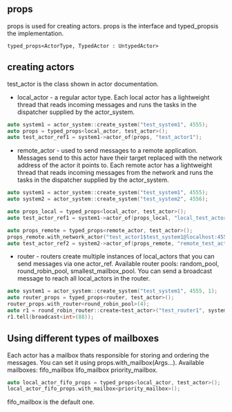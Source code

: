props
---
props is used for creating actors. props is the interface and typed_propsis the implementation.

```
typed_props<ActorType, TypedActor : UntypedActor>
```

creating actors
---
test_actor is the class shown in actor documentation.

* local_actor - a regular actor type. Each local actor has a lightweight thread that reads incoming messages and runs the tasks in the dispatcher supplied by the actor_system.
```c++
auto system1 = actor_system::create_system("test_system1", 4555);
auto props = typed_props<local_actor, test_actor>();
auto test_actor_ref1 = system1->actor_of(props, "test_actor1");
```
* remote_actor - used to send messages to a remote application. Messages send to this actor have their target replaced with the network address of the actor it points to. Each remote actor has a lightweight thread that reads incoming messages from the network and runs the tasks in the dispatcher supplied by the actor_system.
```c++
auto system1 = actor_system::create_system("test_system1", 4555);
auto system2 = actor_system::create_system("test_system2", 4556);

auto props_local = typed_props<local_actor, test_actor>();
auto test_actor_ref1 = system1->actor_of(props_local, "local_test_actor1");

auto props_remote = typed_props<remote_actor, test_actor>();
props_remote.with_network_actor("test_actor1$test_system1@localhost:4555")
auto test_actor_ref2 = system2->actor_of(props_remote, "remote_test_actor1")
```
* router - routers create multiple instances of local_actors that you can send messages via one actor_ref.
Available router pools:
  random_pool,
  round_robin_pool,
  smallest_mailbox_pool.
You can send a broadcast message to reach all local_actors in the router.
```c++
auto system1 = actor_system::create_system("test_system1", 4555, 1);
auto router_props = typed_props<router, test_actor>();
router_props.with_router<round_robin_pool>(4);
auto r1 = round_robin_router::create<test_actor>("test_router1", system1, 2);
r1.tell(broadcast<int>(88));
```

Using different types of mailboxes
---

Each actor has a mailbox thats responsible for storing and ordering the messages. You can set it using props.with_mailbox<MailboxType>(Args...).
Available mailboxes:
  fifo_mailbox
  lifo_mailbox
  priority_mailbox.
```c++
auto local_actor_fifo_props = typed_props<local_actor, test_actor>();
local_actor_fifo_props.with_mailbox<priority_mailbox>();
```
fifo_mailbox is the default one.
